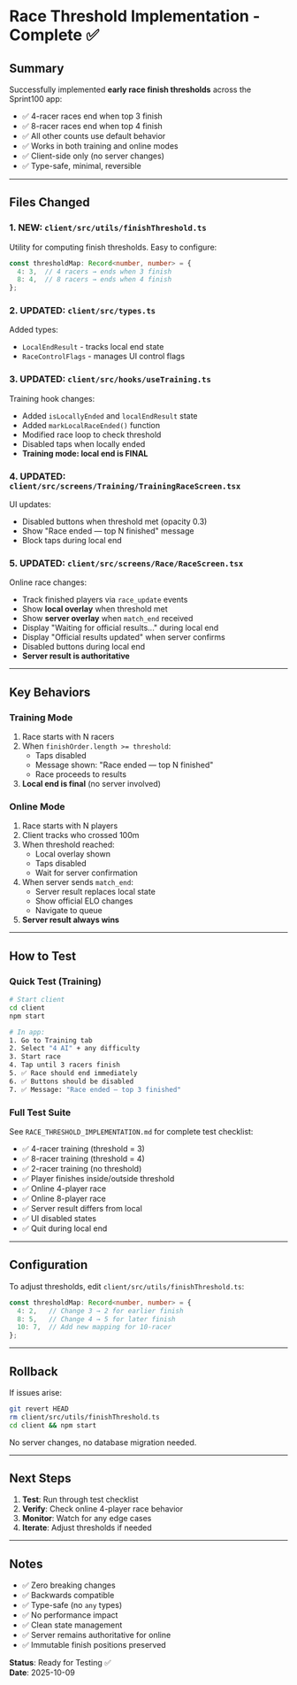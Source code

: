 # Race Threshold Implementation - Complete ✅

## Summary

Successfully implemented **early race finish thresholds** across the Sprint100 app:
- ✅ 4-racer races end when top 3 finish
- ✅ 8-racer races end when top 4 finish
- ✅ All other counts use default behavior
- ✅ Works in both training and online modes
- ✅ Client-side only (no server changes)
- ✅ Type-safe, minimal, reversible

---

## Files Changed

### 1. **NEW**: `client/src/utils/finishThreshold.ts`
Utility for computing finish thresholds. Easy to configure:
```typescript
const thresholdMap: Record<number, number> = {
  4: 3,  // 4 racers → ends when 3 finish
  8: 4,  // 8 racers → ends when 4 finish
};
```

### 2. **UPDATED**: `client/src/types.ts`
Added types:
- `LocalEndResult` - tracks local end state
- `RaceControlFlags` - manages UI control flags

### 3. **UPDATED**: `client/src/hooks/useTraining.ts`
Training hook changes:
- Added `isLocallyEnded` and `localEndResult` state
- Added `markLocalRaceEnded()` function
- Modified race loop to check threshold
- Disabled taps when locally ended
- **Training mode: local end is FINAL**

### 4. **UPDATED**: `client/src/screens/Training/TrainingRaceScreen.tsx`
UI updates:
- Disabled buttons when threshold met (opacity 0.3)
- Show "Race ended — top N finished" message
- Block taps during local end

### 5. **UPDATED**: `client/src/screens/Race/RaceScreen.tsx`
Online race changes:
- Track finished players via `race_update` events
- Show **local overlay** when threshold met
- Show **server overlay** when `match_end` received
- Display "Waiting for official results..." during local end
- Display "Official results updated" when server confirms
- Disabled buttons during local end
- **Server result is authoritative**

---

## Key Behaviors

### Training Mode
1. Race starts with N racers
2. When `finishOrder.length >= threshold`:
   - Taps disabled
   - Message shown: "Race ended — top N finished"
   - Race proceeds to results
3. **Local end is final** (no server involved)

### Online Mode
1. Race starts with N players
2. Client tracks who crossed 100m
3. When threshold reached:
   - Local overlay shown
   - Taps disabled
   - Wait for server confirmation
4. When server sends `match_end`:
   - Server result replaces local state
   - Show official ELO changes
   - Navigate to queue
5. **Server result always wins**

---

## How to Test

### Quick Test (Training)
```bash
# Start client
cd client
npm start

# In app:
1. Go to Training tab
2. Select "4 AI" + any difficulty
3. Start race
4. Tap until 3 racers finish
5. ✅ Race should end immediately
6. ✅ Buttons should be disabled
7. ✅ Message: "Race ended — top 3 finished"
```

### Full Test Suite
See `RACE_THRESHOLD_IMPLEMENTATION.md` for complete test checklist:
- ✅ 4-racer training (threshold = 3)
- ✅ 8-racer training (threshold = 4)
- ✅ 2-racer training (no threshold)
- ✅ Player finishes inside/outside threshold
- ✅ Online 4-player race
- ✅ Online 8-player race
- ✅ Server result differs from local
- ✅ UI disabled states
- ✅ Quit during local end

---

## Configuration

To adjust thresholds, edit `client/src/utils/finishThreshold.ts`:

```typescript
const thresholdMap: Record<number, number> = {
  4: 2,   // Change 3 → 2 for earlier finish
  8: 5,   // Change 4 → 5 for later finish
  10: 7,  // Add new mapping for 10-racer
};
```

---

## Rollback

If issues arise:
```bash
git revert HEAD
rm client/src/utils/finishThreshold.ts
cd client && npm start
```

No server changes, no database migration needed.

---

## Next Steps

1. **Test**: Run through test checklist
2. **Verify**: Check online 4-player race behavior
3. **Monitor**: Watch for any edge cases
4. **Iterate**: Adjust thresholds if needed

---

## Notes

- ✅ Zero breaking changes
- ✅ Backwards compatible
- ✅ Type-safe (no `any` types)
- ✅ No performance impact
- ✅ Clean state management
- ✅ Server remains authoritative for online
- ✅ Immutable finish positions preserved

**Status**: Ready for Testing ✅  
**Date**: 2025-10-09

